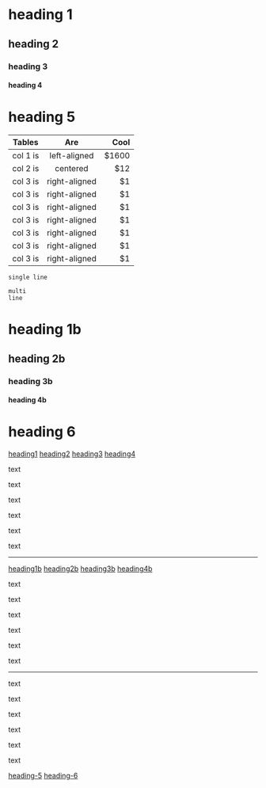 # <a name="heading1"></a>heading 1
## <a name="heading2"></a>heading 2
### <a name="heading3"></a>heading 3
#### <a name="heading4"></a>heading 4

# heading 5

| Tables   |      Are      |  Cool |
|----------|:-------------:|------:|
| col 1 is |  left-aligned | $1600 |
| col 2 is |    centered   |   $12 |
| col 3 is | right-aligned |    $1 |
| col 3 is | right-aligned |    $1 |
| col 3 is | right-aligned |    $1 |
| col 3 is | right-aligned |    $1 |
| col 3 is | right-aligned |    $1 |
| col 3 is | right-aligned |    $1 |
| col 3 is | right-aligned |    $1 |

```
single line
```

```
multi
line
```

# <a name="heading1b"></a>heading 1b
## <a name="heading2b"></a>heading 2b
### <a name="heading3b"></a>heading 3b
#### <a name="heading4b"></a>heading 4b

# heading 6


[heading1](#heading1)
[heading2](#heading2)
[heading3](#heading3)
[heading4](#heading4)

text

text

text

text

text

text

---

[heading1b](#heading1b)
[heading2b](#heading2b)
[heading3b](#heading3b)
[heading4b](#heading4b)

text

text

text

text

text

text

---

text

text

text

text

text

text

[heading-5](#heading-5)
[heading-6](#heading-6)
